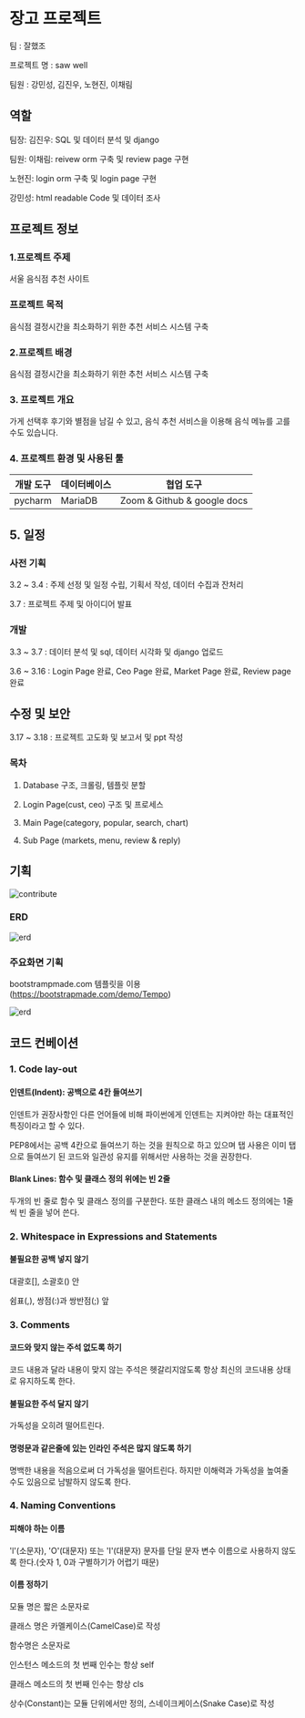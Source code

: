 # 장고 프로젝트

팀 : 잘했조

프로젝트 명 : saw well

팀원 : 강민성, 김진우, 노현진, 이채림

## 역할

팀장: 김진우: SQL 및 데이터 분석 및 django 

팀원: 이채림: reivew orm 구축 및 review page 구현

노현진: login orm 구축 및 login page 구현

강민성: html readable Code 및 데이터 조사

## 프로젝트 정보 

### 1.프로젝트 주제

서울 음식점 추천 사이트

### 프로젝트 목적 

음식점 결정시간을 최소화하기 위한 추천 서비스 시스템 구축

### 2.프로젝트 배경

음식점 결정시간을 최소화하기 위한 추천 서비스 시스템 구축

### 3. 프로젝트 개요

가게 선택후 후기와 별점을 남길 수 있고, 음식 추천 서비스을 이용해 음식 메뉴를 고를 수도 있습니다.

### 4. 프로젝트 환경 및 사용된 툴


| 개발 도구 | 데이터베이스 | 협업 도구                      | 
| --------- | ------------ | ---------------------------  |
|  pycharm  | MariaDB      | Zoom  & Github & google docs |

## 5. 일정

### 사전 기획

3.2 ~ 3.4 : 주제 선정 및 일정 수립, 기획서 작성, 데이터 수집과 잔처리

3.7 : 프로젝트 주제 및 아이디어 발표

### 개발

3.3 ~ 3.7 : 데이터 분석 및 sql, 데이터 시각화 및 django 업로드

3.6 ~ 3.16 : Login Page 완료, Ceo Page 완료, Market Page 완료, Review page 완료

## 수정 및 보안

3.17 ~ 3.18 : 프로젝트 고도화 및 보고서 및 ppt 작성

### 목차

1. Database 구조, 크롤링, 템플릿 분할

2. Login Page(cust, ceo) 구조 및 프로세스

3. Main Page(category, popular, search, chart)

4. Sub Page (markets, menu, review & reply)

## 기획

<img width="%100" alt='contribute' src='https://user-images.githubusercontent.com/73889507/156279545-b7737c3b-ecc1-41e3-9d18-0626b5139e5e.jpg'>

### ERD

<img width="%100" alt='erd' src='https://user-images.githubusercontent.com/73889507/159135823-3fd2d2cf-c9c9-4bb9-9406-9795dcc707c0.png'>

### 주요화면 기획

bootstrampmade.com 템플릿을 이용 (https://bootstrapmade.com/demo/Tempo)

<img width="%100" alt='erd' src='https://user-images.githubusercontent.com/73889507/157559811-f0419800-8c63-4c13-b098-573d9b099077.png'>

## 코드 컨베이션

### 1. Code lay-out

#### 인덴트(Indent): 공백으로 4칸 들여쓰기

인덴트가 권장사항인 다른 언어들에 비해 파이썬에게 인덴트는 지켜야만 하는 대표적인 특징이라고 할 수 있다.

PEP8에서는 공백 4칸으로 들여쓰기 하는 것을 원칙으로 하고 있으며 탭 사용은 이미 탭으로 들여쓰기 된 코드와 일관성 유지를 위해서만 사용하는 것을 권장한다.

#### Blank Lines: 함수 및 클래스 정의 위에는 빈 2줄

두개의 빈 줄로 함수 및 클래스 정의를 구분한다. 또한 클래스 내의 메소드 정의에는 1줄씩 빈 줄을 넣어 쓴다.

### 2. Whitespace in Expressions and Statements

#### 불필요한 공백 넣지 않기

대괄호[], 소괄호() 안

쉼표(,), 쌍점(:)과 쌍반점(;) 앞

### 3. Comments

#### 코드와 맞지 않는 주석 없도록 하기

코드 내용과 달라 내용이 맞지 않는 주석은 헷갈리지않도록 항상 최신의 코드내용 상태로 유지하도록 한다.

#### 불필요한 주석 달지 않기

가독성을 오히려 떨어트린다.

#### 명령문과 같은줄에 있는 인라인 주석은 많지 않도록 하기

명백한 내용을 적음으로써 더 가독성을 떨어트린다. 하지만 이해력과 가독성을 높여줄 수도 있음으로 남발하지 않도록 한다.

### 4. Naming Conventions

#### 피해야 하는 이름

'l'(소문자), 'O'(대문자) 또는 'I'(대문자) 문자를 단일 문자 변수 이름으로 사용하지 않도록 한다.(숫자 1, 0과 구별하기가 어렵기 때문)

#### 이름 정하기

모듈 명은 짧은 소문자로

클래스 명은 카멜케이스(CamelCase)로 작성

함수명은 소문자로

인스턴스 메소드의 첫 번째 인수는 항상 self

클래스 메소드의 첫 번째 인수는 항상 cls

상수(Constant)는 모듈 단위에서만 정의, 스네이크케이스(Snake Case)로 작성
